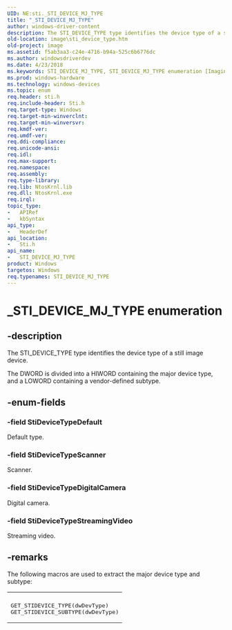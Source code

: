 ```yaml
---
UID: NE:sti._STI_DEVICE_MJ_TYPE
title: "_STI_DEVICE_MJ_TYPE"
author: windows-driver-content
description: The STI_DEVICE_TYPE type identifies the device type of a still image device.The DWORD is divided into a HIWORD containing the major device type, and a LOWORD containing a vendor-defined subtype.
old-location: image\sti_device_type.htm
old-project: image
ms.assetid: f5ab3aa3-c24e-4716-b94a-525c6b6776dc
ms.author: windowsdriverdev
ms.date: 4/23/2018
ms.keywords: STI_DEVICE_MJ_TYPE, STI_DEVICE_MJ_TYPE enumeration [Imaging Devices], STI_DEVICE_TYPE, STI_DEVICE_TYPE enumeration [Imaging Devices], StiDeviceTypeDefault, StiDeviceTypeDigitalCamera, StiDeviceTypeScanner, StiDeviceTypeStreamingVideo, _STI_DEVICE_MJ_TYPE, image.sti_device_type, sti/STI_DEVICE_TYPE, sti/StiDeviceTypeDefault, sti/StiDeviceTypeDigitalCamera, sti/StiDeviceTypeScanner, sti/StiDeviceTypeStreamingVideo, stifnc_1cbf2c9f-0c97-439a-8503-c07c68b7d947.xml
ms.prod: windows-hardware
ms.technology: windows-devices
ms.topic: enum
req.header: sti.h
req.include-header: Sti.h
req.target-type: Windows
req.target-min-winverclnt: 
req.target-min-winversvr: 
req.kmdf-ver: 
req.umdf-ver: 
req.ddi-compliance: 
req.unicode-ansi: 
req.idl: 
req.max-support: 
req.namespace: 
req.assembly: 
req.type-library: 
req.lib: NtosKrnl.lib
req.dll: NtosKrnl.exe
req.irql: 
topic_type:
-	APIRef
-	kbSyntax
api_type:
-	HeaderDef
api_location:
-	Sti.h
api_name:
-	STI_DEVICE_MJ_TYPE
product: Windows
targetos: Windows
req.typenames: STI_DEVICE_MJ_TYPE
---
```


# _STI_DEVICE_MJ_TYPE enumeration


## -description


The STI_DEVICE_TYPE type identifies the device type of a still image device.

The DWORD is divided into a HIWORD containing the major device type, and a LOWORD containing a vendor-defined subtype.


## -enum-fields




### -field StiDeviceTypeDefault

Default type.


### -field StiDeviceTypeScanner

Scanner.


### -field StiDeviceTypeDigitalCamera

Digital camera.


### -field StiDeviceTypeStreamingVideo

Streaming video.


## -remarks



The following macros are used to extract the major device type and subtype:

<div class="code"><span codelanguage=""><table>
<tr>
<th></th>
</tr>
<tr>
<td>
<pre>GET_STIDEVICE_TYPE(dwDevType)
GET_STIDEVICE_SUBTYPE(dwDevType)</pre>
</td>
</tr>
</table></span></div>


